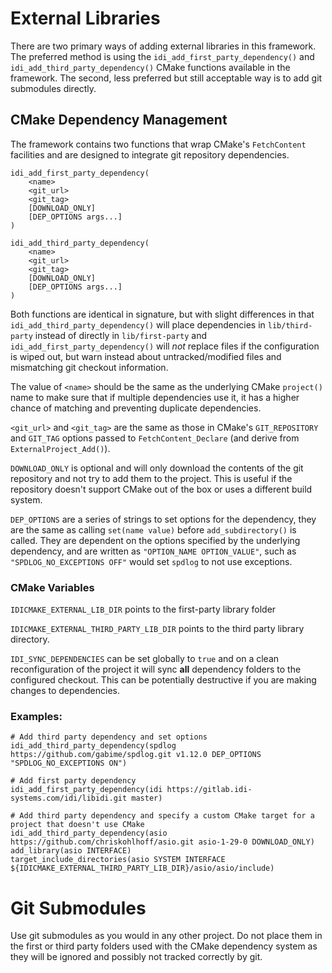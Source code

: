 # External Libraries

There are two primary ways of adding external libraries in this framework. The preferred method is using the `idi_add_first_party_dependency()` and `idi_add_third_party_dependency()` CMake functions available in the framework. The second, less preferred but still acceptable way is to add git submodules directly.

## CMake Dependency Management

The framework contains two functions that wrap CMake's `FetchContent` facilities and are designed to integrate git repository dependencies.

```
idi_add_first_party_dependency(
    <name>
    <git_url>
    <git_tag>
    [DOWNLOAD_ONLY]
    [DEP_OPTIONS args...]
)

idi_add_third_party_dependency(
    <name>
    <git_url>
    <git_tag>
    [DOWNLOAD_ONLY]
    [DEP_OPTIONS args...]
)
```

Both functions are identical in signature, but with slight differences in that `idi_add_third_party_dependency()` will place dependencies in `lib/third-party` instead of directly in `lib/first-party` and `idi_add_first_party_dependency()` will _not_ replace files if the configuration is wiped out, but warn instead about untracked/modified files and mismatching git checkout information.

The value of `<name>` should be the same as the underlying CMake `project()` name to make sure that if multiple dependencies use it, it has a higher chance of matching and preventing duplicate dependencies.

`<git_url>` and `<git_tag>` are the same as those in CMake's `GIT_REPOSITORY` and `GIT_TAG` options passed to `FetchContent_Declare` (and derive from `ExternalProject_Add()`).

`DOWNLOAD_ONLY` is optional and will only download the contents of the git repository and not try to add them to the project. This is useful if the repository doesn't support CMake out of the box or uses a different build system.

`DEP_OPTIONS` are a series of strings to set options for the dependency, they are the same as calling `set(name value)` before `add_subdirectory()` is called. They are dependent on the options specified by the underlying dependency, and are written as `"OPTION_NAME OPTION_VALUE"`, such as `"SPDLOG_NO_EXCEPTIONS OFF"` would set `spdlog` to not use exceptions.


### CMake Variables

`IDICMAKE_EXTERNAL_LIB_DIR` points to the first-party library folder

`IDICMAKE_EXTERNAL_THIRD_PARTY_LIB_DIR` points to the third party library directory.

`IDI_SYNC_DEPENDENCIES` can be set globally to `true` and on a clean reconfiguration of the project it will sync **all** dependency folders to the configured checkout. This can be potentially destructive if you are making changes to dependencies.


### Examples:

```
# Add third party dependency and set options
idi_add_third_party_dependency(spdlog https://github.com/gabime/spdlog.git v1.12.0 DEP_OPTIONS "SPDLOG_NO_EXCEPTIONS ON")

# Add first party dependency
idi_add_first_party_dependency(idi https://gitlab.idi-systems.com/idi/libidi.git master)

# Add third party dependency and specify a custom CMake target for a project that doesn't use CMake
idi_add_third_party_dependency(asio https://github.com/chriskohlhoff/asio.git asio-1-29-0 DOWNLOAD_ONLY)
add_library(asio INTERFACE)
target_include_directories(asio SYSTEM INTERFACE ${IDICMAKE_EXTERNAL_THIRD_PARTY_LIB_DIR}/asio/asio/include)
```

# Git Submodules

Use git submodules as you would in any other project. Do not place them in the first or third party folders used with the CMake dependency system as they will be ignored and possibly not tracked correctly by git.
